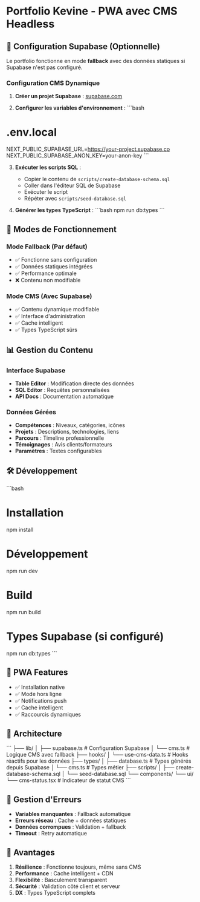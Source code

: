 # Portfolio Kevine - PWA avec CMS Headless

## 🚀 Configuration Supabase (Optionnelle)

Le portfolio fonctionne en mode **fallback** avec des données statiques si Supabase n'est pas configuré.

### Configuration CMS Dynamique

1. **Créer un projet Supabase** : [supabase.com](https://supabase.com)

2. **Configurer les variables d'environnement** :
\`\`\`bash
# .env.local
NEXT_PUBLIC_SUPABASE_URL=https://your-project.supabase.co
NEXT_PUBLIC_SUPABASE_ANON_KEY=your-anon-key
\`\`\`

3. **Exécuter les scripts SQL** :
   - Copier le contenu de `scripts/create-database-schema.sql`
   - Coller dans l'éditeur SQL de Supabase
   - Exécuter le script
   - Répéter avec `scripts/seed-database.sql`

4. **Générer les types TypeScript** :
\`\`\`bash
npm run db:types
\`\`\`

## 🔄 Modes de Fonctionnement

### Mode Fallback (Par défaut)
- ✅ Fonctionne sans configuration
- ✅ Données statiques intégrées
- ✅ Performance optimale
- ❌ Contenu non modifiable

### Mode CMS (Avec Supabase)
- ✅ Contenu dynamique modifiable
- ✅ Interface d'administration
- ✅ Cache intelligent
- ✅ Types TypeScript sûrs

## 📊 Gestion du Contenu

### Interface Supabase
- **Table Editor** : Modification directe des données
- **SQL Editor** : Requêtes personnalisées
- **API Docs** : Documentation automatique

### Données Gérées
- **Compétences** : Niveaux, catégories, icônes
- **Projets** : Descriptions, technologies, liens
- **Parcours** : Timeline professionnelle
- **Témoignages** : Avis clients/formateurs
- **Paramètres** : Textes configurables

## 🛠️ Développement

\`\`\`bash
# Installation
npm install

# Développement
npm run dev

# Build
npm run build

# Types Supabase (si configuré)
npm run db:types
\`\`\`

## 📱 PWA Features

- ✅ Installation native
- ✅ Mode hors ligne
- ✅ Notifications push
- ✅ Cache intelligent
- ✅ Raccourcis dynamiques

## 🔧 Architecture

\`\`\`
├── lib/
│   ├── supabase.ts      # Configuration Supabase
│   └── cms.ts           # Logique CMS avec fallback
├── hooks/
│   └── use-cms-data.ts  # Hooks réactifs pour les données
├── types/
│   ├── database.ts      # Types générés depuis Supabase
│   └── cms.ts           # Types métier
├── scripts/
│   ├── create-database-schema.sql
│   └── seed-database.sql
└── components/
    └── ui/
        └── cms-status.tsx  # Indicateur de statut CMS
\`\`\`

## 🚨 Gestion d'Erreurs

- **Variables manquantes** : Fallback automatique
- **Erreurs réseau** : Cache + données statiques
- **Données corrompues** : Validation + fallback
- **Timeout** : Retry automatique

## 🎯 Avantages

1. **Résilience** : Fonctionne toujours, même sans CMS
2. **Performance** : Cache intelligent + CDN
3. **Flexibilité** : Basculement transparent
4. **Sécurité** : Validation côté client et serveur
5. **DX** : Types TypeScript complets
